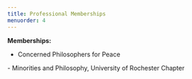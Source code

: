 ```yaml
---
title: Professional Memberships
menuorder: 4
---
```


__Memberships:__
- Concerned Philosophers for Peace
<p>
- Minorities and Philosophy, University of Rochester Chapter
